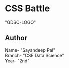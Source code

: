 # CSS Battle
"GDSC-LOGO"
## Author
Name- "Sayandeep Pal" <br>
Branch- "CSE Data Science" <br>
Year- "2nd"
